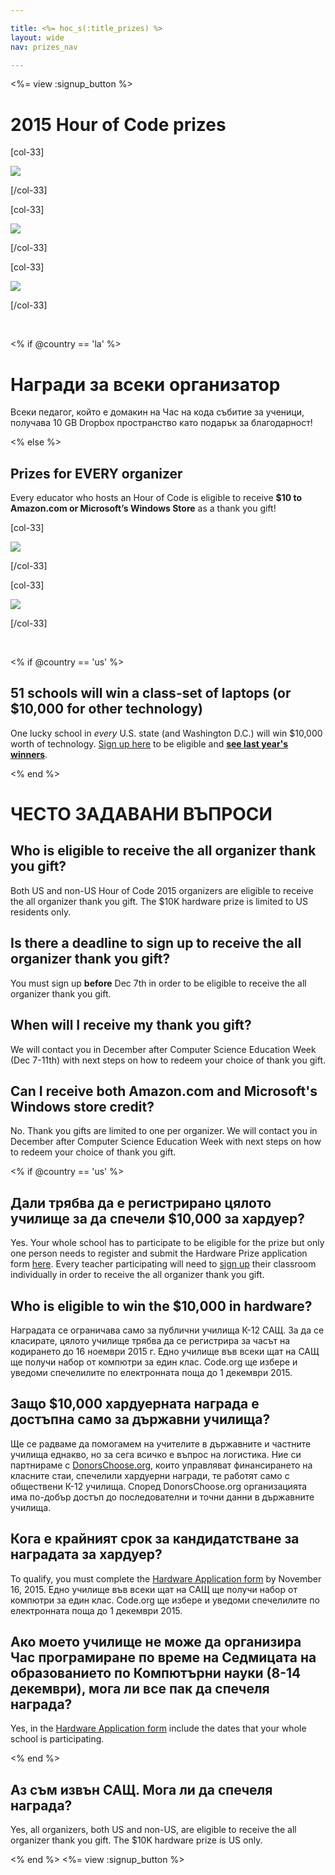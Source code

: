 ```yaml
---

title: <%= hoc_s(:title_prizes) %>
layout: wide
nav: prizes_nav

---
```


<%= view :signup_button %>

# 2015 Hour of Code prizes

[col-33]

![](/images/fill-275x200/prize1.jpg)

[/col-33]

[col-33]

![](/images/fill-275x200/prize3.png)

[/col-33]

[col-33]

![](/images/fill-275x200/prize4.png)

[/col-33]

<p style="clear:both">
  &nbsp;
</p>

<% if @country == 'la' %>

# Награди за всеки организатор

Всеки педагог, който е домакин на Час на кода събитие за ученици, получава 10 GB Dropbox пространство като подарък за благодарност!

<% else %>

## Prizes for EVERY organizer

Every educator who hosts an Hour of Code is eligible to receive **$10 to Amazon.com or Microsoft’s Windows Store** as a thank you gift!

[col-33]

![](/images/fit-100/amazon_giftcards_crop.png)

[/col-33]

[col-33]

![](/images/fit-100/microsoft_giftcards.png)

[/col-33]

<p style="clear:both">
  &nbsp;
</p>

<% if @country == 'us' %>

## 51 schools will win a class-set of laptops (or $10,000 for other technology)

One lucky school in *every* U.S. state (and Washington D.C.) will win $10,000 worth of technology. [Sign up here](<%= resolve_url('/prizes/hardware-signup') %>) to be eligible and [**see last year's winners**](http://codeorg.tumblr.com/post/104109522378/prize-winners).

<% end %>

# ЧЕСТО ЗАДАВАНИ ВЪПРОСИ

## Who is eligible to receive the all organizer thank you gift?

Both US and non-US Hour of Code 2015 organizers are eligible to receive the all organizer thank you gift. The $10K hardware prize is limited to US residents only.

## Is there a deadline to sign up to receive the all organizer thank you gift?

You must sign up **before** Dec 7th in order to be eligible to receive the all organizer thank you gift.

## When will I receive my thank you gift?

We will contact you in December after Computer Science Education Week (Dec 7-11th) with next steps on how to redeem your choice of thank you gift.

## Can I receive both Amazon.com and Microsoft's Windows store credit?

No. Thank you gifts are limited to one per organizer. We will contact you in December after Computer Science Education Week with next steps on how to redeem your choice of thank you gift.

<% if @country == 'us' %>

## Дали трябва да е регистрирано цялото училище за да спечели $10,000 за хардуер?

Yes. Your whole school has to participate to be eligible for the prize but only one person needs to register and submit the Hardware Prize application form [here](<%= resolve_url('/prizes/hardware-signup') %>). Every teacher participating will need to [sign up](<%= resolve_url('/') %>) their classroom individually in order to receive the all organizer thank you gift.

## Who is eligible to win the $10,000 in hardware?

Наградата се ограничава само за публични училища К-12 САЩ. За да се класирате, цялото училище трябва да се регистрира за часът на кодирането до 16 ноември 2015 г. Едно училище във всеки щат на САЩ ще получи набор от компютри за един клас. Code.org ще избере и уведоми спечелилите по електронната поща до 1 декември 2015.

## Защо $10,000 хардуерната награда е достъпна само за държавни училища?

Ще се радваме да помогамем на учителите в държавните и частните училища еднакво, но за сега всичко е въпрос на логистика. Ние си партнираме с [ DonorsChoose.org](http://donorschoose.org), които управляват финансирането на класните стаи, спечелили хардуерни награди, те работят само с обществени К-12 училища. Според DonorsChoose.org организацията има по-добър достъп до последователни и точни данни в държавните училища.

## Кога е крайният срок за кандидатстване за наградата за хардуер?

To qualify, you must complete the [Hardware Application form](<%= resolve_url('/prizes/hardware-signup') %>) by November 16, 2015. Едно училище във всеки щат на САЩ ще получи набор от компютри за един клас. Code.org ще избере и уведоми спечелилите по електронната поща до 1 декември 2015.

## Ако моето училище не може да организира Час програмиране по време на Седмицата на образованието по Компютърни науки (8-14 декември), мога ли все пак да спечеля награда?

Yes, in the [Hardware Application form](<%= resolve_url('/prizes/hardware-signup') %>) include the dates that your whole school is participating.

<% end %>

## Аз съм извън САЩ. Мога ли да спечеля награда?

Yes, all organizers, both US and non-US, are eligible to receive the all organizer thank you gift. The $10K hardware prize is US only.

<% end %> <%= view :signup_button %>